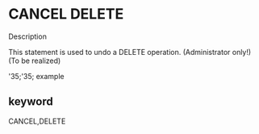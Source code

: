 # CANCEL DELETE
Description

This statement is used to undo a DELETE operation. (Administrator only!) (To be realized)

'35;'35; example

## keyword
CANCEL,DELETE

